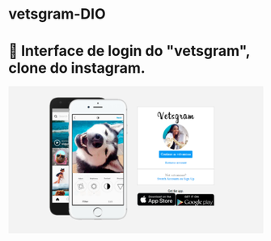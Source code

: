 # vetsgram-DIO
# 📌 Interface de login do "vetsgram", clone do instagram.
<p align="center">
   <img src="https://raw.githubusercontent.com/souzavanessa/vetsgram-DIO/main/img/print.png" alt="Vetsgram"/>
</p>

